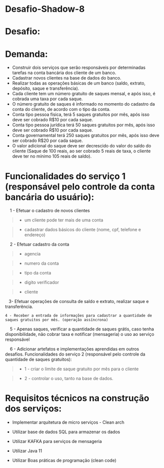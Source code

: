 # Desafio-Shadow-8

# Desafio:  

# Demanda: 

* Construir dois serviços que serão responsáveis por determinadas tarefas na conta bancária dos cliente de um banco.
* Cadastrar novos clientes na base de dados do banco.
* Realizar todas as operações básicas de um banco (saldo, extrato, depósito, saque e transferência).
* Cada cliente tem um número gratuito de saques mensal, e após isso, é cobrada uma taxa por cada saque.
* O número gratuito de saques é informado no momento do cadastro da conta do cliente, de acordo com o tipo da conta.
* Conta tipo pessoa física, terá 5 saques gratuitos por mês, após isso deve ser cobrado R$10 por cada saque. 
* Conta tipo pessoa jurídica terá 50 saques gratuitos por mês, após isso deve ser cobrado R$10 por cada saque.   
* Conta governamental terá 250 saques gratuitos por mês, após isso deve ser cobrado R$20 por cada saque. 
* O valor adicional do saque deve ser decrescido do valor do saldo do cliente (Saque de 100 reais, ao ser cobrado 5 reais de taxa, o cliente deve ter no mínimo 105 reais de saldo).
    
# Funcionalidades do serviço 1 (responsável pelo controle da conta bancária do usuário): 
 
    1 - Efetuar o cadastro de novos clientes
    
    
> * um cliente pode ter mais de uma conta
	
> * cadastrar dados básicos do cliente (nome, cpf, telefone e endereço)
	
    2 - Efetuar cadastro da conta
    
> * agencia

> * numero da conta

> * tipo da conta 
	
> * digito verificador
	
> * cliente
	
   3- Efetuar operações de consulta de saldo e extrato, realizar saque e transferência.
   
    4 - Receber a entrada de informações para cadastrar a quantidade de saques gratuitos por mês. (operação assíncrona)
    
    5 - Apenas saques, verificar a quantidade de saques grátis, caso tenha disponibilidade, não cobrar taxa e notificar (mensageria) o uso ao serviço responsável 
    
    
    6 - Adicionar artefatos e implementações aprendidas em outros desafios. Funcionalidades do serviço 2 (responsável pelo controle da quantidade de saques gratuitos):
    
> * 1 - criar o limite de saque gratuito por mês para o cliente
    
> * 2 - controlar o uso, tanto na base de dados.  

# Requisitos técnicos na construção dos serviços:
    
- Implementar arquitetura de micro serviços - Clean arch

- Utilizar base de dados SQL para armazenar os dados

- Utilizar KAFKA para serviços de mensageria

- Utilizar Java 11 

- Utilizar Boas práticas de programação (clean code)

